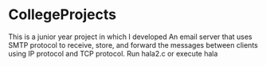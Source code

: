 # CollegeProjects
This is a junior year project in which I developed An email server that uses SMTP protocol to receive, store, and forward the messages between clients using IP protocol and TCP protocol.
Run hala2.c or execute hala
